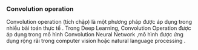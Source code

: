 <h3>Convolution operation</h3> </p>
Convolution operation (tích chập) là một phương pháp được áp dụng trong nhiều bài toán thực tế . Trong Deep Learning, Convolution Operation được áp dụng trong mô hình Convolution Neural Network ,mô hình được ứng dụng rộng rãi trong computer vision hoặc natural language processing .</p>


